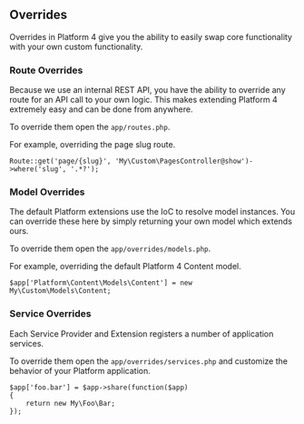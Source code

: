 ## Overrides

Overrides in Platform 4 give you the ability to easily swap core functionality with your own custom functionality.

### Route Overrides

Because we use an internal REST API, you have the ability to override any route for an API call to your own logic. This makes extending Platform 4 extremely easy and can be done from anywhere.

To override them open the `app/routes.php`.

For example, overriding the page slug route.

	Route::get('page/{slug}', 'My\Custom\PagesController@show')->where('slug', '.*?');

### Model Overrides

The default Platform extensions use the IoC to resolve model instances. You can override these here by simply returning your own model which extends ours.

To override them open the `app/overrides/models.php`.

For example, overriding the default Platform 4 Content model.

	$app['Platform\Content\Models\Content'] = new My\Custom\Models\Content;

### Service Overrides

Each Service Provider and Extension registers a number of application services.

To override them open the `app/overrides/services.php` and customize the behavior of your Platform application.

	$app['foo.bar'] = $app->share(function($app)
	{
		return new My\Foo\Bar;
	});
